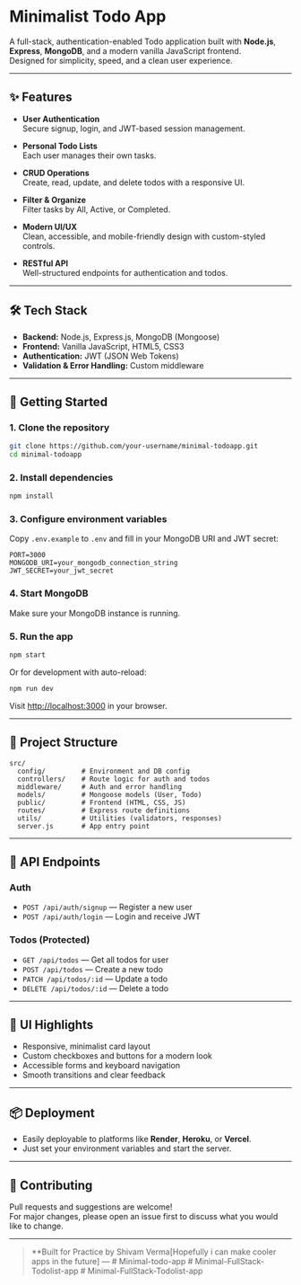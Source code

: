 # Minimalist Todo App

A full-stack, authentication-enabled Todo application built with **Node.js**, **Express**, **MongoDB**, and a modern vanilla JavaScript frontend.  
Designed for simplicity, speed, and a clean user experience.

---

## ✨ Features

- **User Authentication**  
  Secure signup, login, and JWT-based session management.

- **Personal Todo Lists**  
  Each user manages their own tasks.

- **CRUD Operations**  
  Create, read, update, and delete todos with a responsive UI.

- **Filter & Organize**  
  Filter tasks by All, Active, or Completed.

- **Modern UI/UX**  
  Clean, accessible, and mobile-friendly design with custom-styled controls.

- **RESTful API**  
  Well-structured endpoints for authentication and todos.

---

## 🛠️ Tech Stack

- **Backend:** Node.js, Express.js, MongoDB (Mongoose)
- **Frontend:** Vanilla JavaScript, HTML5, CSS3
- **Authentication:** JWT (JSON Web Tokens)
- **Validation & Error Handling:** Custom middleware

---

## 🚀 Getting Started

### 1. Clone the repository

```sh
git clone https://github.com/your-username/minimal-todoapp.git
cd minimal-todoapp
```

### 2. Install dependencies

```sh
npm install
```

### 3. Configure environment variables

Copy `.env.example` to `.env` and fill in your MongoDB URI and JWT secret:

```
PORT=3000
MONGODB_URI=your_mongodb_connection_string
JWT_SECRET=your_jwt_secret
```

### 4. Start MongoDB

Make sure your MongoDB instance is running.

### 5. Run the app

```sh
npm start
```

Or for development with auto-reload:

```sh
npm run dev
```

Visit [http://localhost:3000](http://localhost:3000) in your browser.

---

## 📁 Project Structure

```
src/
  config/         # Environment and DB config
  controllers/    # Route logic for auth and todos
  middleware/     # Auth and error handling
  models/         # Mongoose models (User, Todo)
  public/         # Frontend (HTML, CSS, JS)
  routes/         # Express route definitions
  utils/          # Utilities (validators, responses)
  server.js       # App entry point
```

---

## 📝 API Endpoints

### Auth

- `POST /api/auth/signup` — Register a new user
- `POST /api/auth/login` — Login and receive JWT

### Todos (Protected)

- `GET /api/todos` — Get all todos for user
- `POST /api/todos` — Create a new todo
- `PATCH /api/todos/:id` — Update a todo
- `DELETE /api/todos/:id` — Delete a todo

---

## 🎨 UI Highlights

- Responsive, minimalist card layout
- Custom checkboxes and buttons for a modern look
- Accessible forms and keyboard navigation
- Smooth transitions and clear feedback

---

## 📦 Deployment

- Easily deployable to platforms like **Render**, **Heroku**, or **Vercel**.
- Just set your environment variables and start the server.

---

## 🤝 Contributing

Pull requests and suggestions are welcome!  
For major changes, please open an issue first to discuss what you would like to change.

---

> \*\*Built for Practice by Shivam Verma[Hopefully i can make cooler apps in the future] —
#   M i n i m a l - t o d o - a p p  
 #   M i n i m a l - F u l l S t a c k - T o d o l i s t - a p p  
 #   M i n i m a l - F u l l S t a c k - T o d o l i s t - a p p  
 